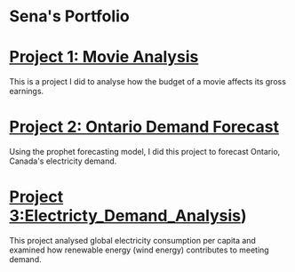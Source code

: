 # Sena's Portfolio

# [Project 1: Movie Analysis](https://github.com/Senalniho/PortfolioProjects/blob/main/Movie_analysis.ipynb)

This is a project I did to analyse how the budget of a movie affects its gross earnings.


# [Project 2: Ontario Demand Forecast](https://github.com/Senalniho/Ontario_Demand_Forecast/tree/main/Energy%20Forecast)

Using the prophet forecasting model, I did this project to forecast Ontario, Canada's electricity demand.


# [Project 3:Electricty_Demand_Analysis](https://github.com/Senalniho/Electricty_Demand_Analysis#electricty_demand_analysis))


This project analysed global electricity consumption per capita and examined how renewable energy (wind energy) contributes to meeting demand.
